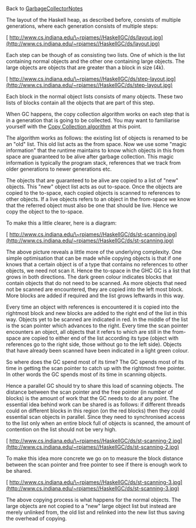 
Back to [GarbageCollectorNotes](garbage-collector-notes)



The layout of the Haskell heap, as described before, consists of multiple generations, where each generation consists of multiple steps:



[
http://www.cs.indiana.edu/\~rpjames//HaskellGC/ds/layout.jpg](http://www.cs.indiana.edu/~rpjames//HaskellGC/ds/layout.jpg)



Each step can be though of as consisting two lists. One of which is the list containing normal objects and the other one containing large objects. The large objects are objects that are greater than a block in size (4k). 



[
http://www.cs.indiana.edu/\~rpjames//HaskellGC/ds/step-layout.jpg](http://www.cs.indiana.edu/~rpjames//HaskellGC/ds/step-layout.jpg)



Each block in the normal object lists consists of many objects. These two lists of blocks contain all the objects that are part of this step. 



When GC happens, the copy collection algorithm works on each step that is in a generation that is going to be collected. You may want to familiarise yourself with the [
Copy Collection algorithm](http://www.brpreiss.com/books/opus5/html/page427.html) at this point. 



The algorithm works as follows: the existing list of objects is renamed to be an "old" list. This old list acts as the from space. Now we use some "magic information" that the runtime maintains to know which objects in this from space are guaranteed to be alive after garbage collection. This magic information is typically the program stack, references that we track from older generations to newer generations etc. 



The objects that are guaranteed to be alive are copied to a list of "new" objects. This "new" object list acts as out to-space. Once the objects are copied to the to-space, each copied objects is scanned to references to other objects. If a live objects refers to an object in the from-space we know that the referred object must also be one that should be live. Hence we copy the object to the to-space. 



To make this a little clearer, here is a diagram:



[
http://www.cs.indiana.edu/\~rpjames//HaskellGC/ds/st-scanning.jpg](http://www.cs.indiana.edu/~rpjames//HaskellGC/ds/st-scanning.jpg)



The above picture reveals a little more of the underlying complexity. One simple optimisation that can be made while copying objects is that if one knows that a certain object is of a type that contains no references to other objects, we need not scan it. Hence the to-space in the GHC GC is a list that grows in both directions. The dark green colour indicates blocks that contain objects that do not need to be scanned. As more objects that need not be scanned are encountered, they are copied into the left most block. More blocks are added if required and the list grows leftwards in this way. 



Every time an object with references is encountered it is copied into the rightmost block and new blocks are added to the right end of the list in this way. Objects yet to be scanned are indicated in red. In the middle of the list is the scan pointer which advances to the right. Every time the scan pointer encounters an object, all objects that it refers to which are still in the from-space are copied to either end of the list according its type (object with references go to the right side, those without go to the left side). Objects that have already been scanned have been indicated in a light green colour. 



So where does the GC spend most of its time? The GC spends most of its time in getting the scan pointer to catch up with the rightmost free pointer. In other words the GC spends most of its time in scanning objects. 



Hence a parallel GC should try to share this load of scanning objects. The distance between the scan pointer and the free pointer (in number of blocks) is the amount of work that the GC needs to do at any point. The essential idea behind work can be shared is as follows: if different threads could on different blocks in this region (on the red blocks) then they could essential scan objects in parallel. Since they need to synchronised access to the list only when an entire block full of objects is scanned, the amount of contention on the list should not be very high. 



[
http://www.cs.indiana.edu/\~rpjames//HaskellGC/ds/st-scanning-2.jpg](http://www.cs.indiana.edu/~rpjames//HaskellGC/ds/st-scanning-2.jpg)



To make this idea more concrete we go on to measure the block distance between the scan pointer and free pointer to see if there is enough work to be shared. 



[
http://www.cs.indiana.edu/\~rpjames//HaskellGC/ds/st-scanning-3.jpg](http://www.cs.indiana.edu/~rpjames//HaskellGC/ds/st-scanning-3.jpg)



The above copying process is what happens for the normal objects. The large objects are not copied to a "new" large object list but instead are merely unlinked from, the old list and relinked into the new list thus saving the overhead of copying.


